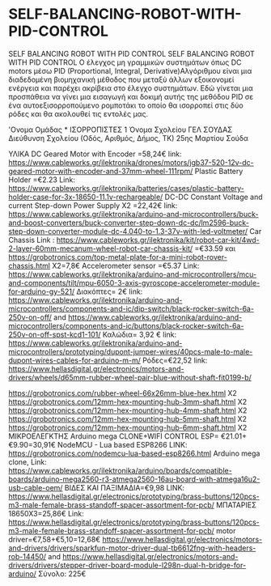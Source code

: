 # SELF-BALANCING-ROBOT-WITH-PID-CONTROL
SELF BALANCING ROBOT WITH PID CONTROL
SELF BALANCING ROBOT WITH PID CONTROL
Ο έλεγχος μη γραμμικών συστημάτων όπως  DC motors μέσω PID (Proportional, Integral, Derivative)Αλγόριθμου είναι μια διαδεδομένη βιομηχανική μέθοδος που μεταξύ άλλων εξοικονομεί ενέργεια και παρέχει ακρίβεια στο έλεγχο συστημάτων. 
Εδώ γίνεται  μια προσπάθεια να γίνει μια εισαγωγή και δοκιμή αυτής της μεθόδου PID  σε ένα αυτοεξισορροπούμενο ρομποτάκι το οποίο θα ισορροπεί στις δύο ρόδες και θα ακολουθεί τις εντολές μας.



'Ονομα Ομάδας *
ΙΣΟΡΡΟΠΙΣΤΕΣ 1
Όνομα Σχολείου
ΓΕΛ ΣΟΥΔΑΣ
Διεύθυνση Σχολείου (Οδός, Αριθμός, Δήμος, ΤΚ)
25ης Μαρτίου Σούδα

ΥΛΙΚΑ
DC Geared Motor with Encoder =58,24€
link: https://www.cableworks.gr/ilektronika/drones/motors/jgb37-520-12v-dc-geared-motor-with-encoder-and-37mm-wheel-111rpm/
Plastic Battery Holder =€2.23
Link: https://www.cableworks.gr/ilektronika/batteries/cases/plastic-battery-holder-case-for-3x-18650-11.1v-rechargeable/
DC-DC Constant Voltage and current Step-down Power Supply Χ2 =22,42€
link: https://www.cableworks.gr/ilektronika/arduino-and-microcontrollers/buck-and-boost-converters/buck-converter-step-down-dc-dc/lm2596-buck-step-down-converter-module-dc-4.040-to-1.3-37v-with-led-voltmeter/
Car Chassis
Link : https://www.cableworks.gr/ilektronika/kit/robot-car-kit/4wd-2-layer-60mm-mecanum-wheel-robot-car-chassis-kit/  =€33.59
και https://grobotronics.com/top-metal-plate-for-a-mini-robot-rover-chassis.html  Χ2=7,8€
Accelerometer sensor =€5.37
Link: https://www.cableworks.gr/ilektronika/arduino-and-microcontrollers/mcu-and-components/tilt/mpu-6050-3-axis-gyroscope-accelerometer-module-for-arduino-gy-521/
Διακόπτες= 2€
link: https://www.cableworks.gr/ilektronika/arduino-and-microcontrollers/components-and-ic/dip-switch/black-rocker-switch-6a-250v-on-off/
 and https://www.cableworks.gr/ilektronika/arduino-and-microcontrollers/components-and-ic/buttons/black-rocker-switch-6a-250v-on-off-spst-kcd1-101/
 Καλώδια= 3,92 €
 link: https://www.cableworks.gr/ilektronika/arduino-and-microcontrollers/prototyping/dupont-jumper-wires/40pcs-male-to-male-dupont-wires-cables-for-arduino-m-m/
 Ρόδες=€22,52
 link:
 https://www.hellasdigital.gr/electronics/motors-and-drivers/wheels/d65mm-rubber-wheel-pair-blue-without-shaft-fit0199-b/
 
 https://grobotronics.com/rubber-wheel-66x26mm-blue-hex.html Χ2
 https://grobotronics.com/12mm-hex-mounting-hub-3mm-shaft.html Χ2
 https://grobotronics.com/12mm-hex-mounting-hub-4mm-shaft.html Χ2
 https://grobotronics.com/12mm-hex-mounting-hub-5mm-shaft.html Χ2
 https://grobotronics.com/12mm-hex-mounting-hub-6mm-shaft.html Χ2
ΜΙΚΡΟΕΛΕΓΚΤΗΣ Arduino mega CLONE+WIFI CONTROL ESP= €21.01+€9.90=30,91€
NodeMCU - Lua based ESP8266 LINK: https://grobotronics.com/nodemcu-lua-based-esp8266.html 
Arduino mega clone, Link: https://www.cableworks.gr/ilektronika/arduino/boards/compatible-boards/arduino-mega2560-r3-atmega2560-16au-board-with-atmega16u2-usb-cable-oem/
ΒΙΔΕΣ ΚΑΙ ΠΑΞΙΜΑΔΙΑ=€9,98 
LINK: https://www.hellasdigital.gr/electronics/prototyping/brass-buttons/120pcs-m3-male-female-brass-standoff-spacer-assortment-for-pcb/
ΜΠΑΤΑΡΙΕΣ 18650Χ3=25,86€
Link: https://www.hellasdigital.gr/electronics/prototyping/brass-buttons/120pcs-m3-male-female-brass-standoff-spacer-assortment-for-pcb/
motor driver=€7,58+€5,10=12,68€
https://www.hellasdigital.gr/electronics/motors-and-drivers/drivers/sparkfun-motor-driver-dual-tb6612fng-with-headers-rob-14450/
and https://www.hellasdigital.gr/electronics/motors-and-drivers/drivers/stepper-driver-board-module-l298n-dual-h-bridge-for-arduino/
Σύνολο: 225€

 
 
 
